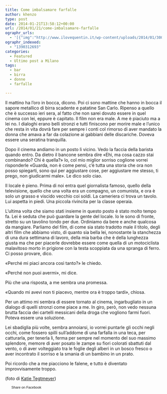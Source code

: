 ```yaml
---
title: Come imbalsamare farfalle
author: khenzo
type: post
date: 2014-01-21T13:58:12+00:00
url: /2014/01/21/come-imbalsamare-farfalle
ographr_urls:
  - '[{"img":"http://www.ilovequentin.it/wp-content/uploads/2014/01/300631594_b1bdfd8219_b-209x300.jpg"}]'
ographr_indexed:
  - "1390312693"
categories:
  - Featured
  - Ultimo post a Milano
tags:
  - bar
  - birra
  - donne
  - farfalle

---
```

Il mattino ha l’oro in bocca, dicono. Poi ci sono mattine che hanno in bocca il sapore metallico di birra scadente e patatine San Carlo. Ripenso a quello che è successo ieri sera, al fatto che non sarei dovuto essere in quel cinema con lei, eppure è capitato. Il film non era male. A me è piaciuto ma a lei no. I dialoghi erano belli stronzi e tutti finiscono per morire male e l’unico che resta in vita dovrà fare per sempre i conti col rimorso di aver mandato la donna che amava a far da colazione ai gabbiani delle discariche. Doveva essere una seratina tranquilla.

Dopo il cinema andiamo in un posto lì vicino. Vedo la faccia della barista quando entro. Da dietro il bancone sembra dire «Ehi, ma cosa cazzo stai combinando? Chi è quella?» Io, col mio miglior sorriso coglione vorrei risponderle «Guarda, non è come pensi, c’è tutta una storia che ora non posso spiegarti, sono qui per aggiustare cose, per aggiustare me stesso, ti prego, non giudicarmi male». Le dico solo ciao.

Il locale è pieno. Prima di noi entra quel giornalista famoso, quello della televisione, quello che una volta era un compagno, un comunista, e ora è solo un grasso e viscido vecchio coi soldi. La cameriera ci trova un tavolo. Lui aspetta in piedi. Una piccola rivincita per la classe operaia.

L’ultima volta che siamo stati insieme in questo posto è stato molto tempo fa. Lei è seduta che può guardare la gente del locale. Io le sono di fronte, stretto su un tavolino tondo per due. Ordiniamo da bere e anche qualcosa da mangiare. Parliamo del film, di come sia stato tradotto male il titolo, degli altri film che abbiamo visto, di quanto sia bella lei, nonostante la stanchezza di una dura settimana di lavoro, della mia barba che è della lunghezza giusta ma che per piacerle dovrebbe essere come quella di un motociclista malavitoso morto in prigione con la testa scoppiata da una spranga di ferro. Ci posso provare, dico.

«Perché mi piaci ancora così tanto?» le chiedo.
  
«Perché non puoi avermi», mi dice.
  
Più che una risposta, a me sembra una promessa.
  
«Quando mi avevi non ti piacevo, mentre ora è troppo tardi», chiosa.
  
Per un attimo mi sembra di essere tornato al cinema, ingarbugliato in un dialogo di quelli stronzi come piace a me. In giro, però, non vedo nessuna brutta faccia dei cartelli messicani della droga che vogliono farmi fuori. Poteva essere una soluzione.

Lei sbadiglia più volte, sembra annoiarsi, io vorrei puntarle gli occhi negli occhi, come fossero spilli sull’addome di una farfalla in una teca, per catturarla, per tenerla lì, ferma per sempre nel momento del suo massimo splendore, memore di aver posato le zampe su fiori colorati sbattuti dal vento, o di aver volteggiato tra le foglie degli alberi in un bosco fresco o aver incontrato il sorriso e la smania di un bambino in un prato.
  
Poi ricordo che a me piacciono le falene, e tutto è diventato improvvisamente troppo.

(foto di [Katie Tegtmeyer][1])

<a href="http://www.facebook.com/share.php?u=http%3A%2F%2Fwww.ilovequentin.it%2F2014%2F01%2F21%2Fcome-imbalsamare-farfalle&t=Come%20imbalsamare%20farfalle" id="facebook_share_both_1884" style="font-size:11px; line-height:13px; font-family:'lucida grande',tahoma,verdana,arial,sans-serif; text-decoration:none; padding:2px 0 0 20px; height:16px; background:url(http://b.static.ak.fbcdn.net/images/share/facebook_share_icon.gif) no-repeat top left;">Share on Facebook</a>

 [1]: http://www.flickr.com/photos/katietegtmeyer/300631594/sizes/l/in/photolist-syPim-wZu9w-HLDPk-MFTpg-Zpopp-27m5dc-2h8iqD-2TsKVu-4bGoKp-4codE9-4nULqC-4oDvEU-4pvQcb-4BpNA5-4Jtoke-4WjT3U-4WQe28-4WQkF2-4WQvrz-4WUFYG-4YDEcH-53Y5Nj-53Yjqf-58Liw7-5a7yjJ-5aBPv8-5ehW7r-5iDojc-5iDzra-5iHEhq-5kHE72-5noukz-5qMGa6-5snv3j-5tWPdH-5uAzG3-5BNP8H-5DhQWi-5GDZFs-63tJwW-6h4BWc-6he3Us-6kA6QR-6mc8SA-6o2fsi-6SrZLi-7d9QWM-7ddFbL-7n6aiH-7oc4yy-7qoXod/